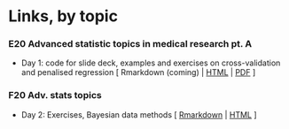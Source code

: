 # Links, by topic

### E20 Advanced statistic topics in medical research pt. A
- Day 1: code for slide deck, examples and exercises on cross-validation and penalised regression [ Rmarkdown (coming) | [HTML](https://htmlpreview.github.io/?https://github.com/benskov/misc/blob/master/E20_adv_stats_topics_ptA_day1.html) | [PDF](https://github.com/benskov/misc/blob/master/E20_adv_stats_topics_ptA_day1.pdf) ]

### F20 Adv. stats topics
- Day 2: Exercises, Bayesian data methods [ [Rmarkdown](https://github.com/benskov/misc/blob/master/F20_adv_stats_topic_heal_research_-_Exercises_day_2_Bayesian.Rmd) | [HTML](https://htmlpreview.github.io/?https://github.com/benskov/misc/blob/master/F20_adv_stats_topic_heal_research_-_Exercises_day_2_Bayesian.html) ]
